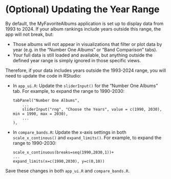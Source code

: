 # (Optional) Updating the Year Range

By default, the MyFavoriteAlbums application is set up to display data from 1993 to 2024. If your album rankings include years outside this range, the app will not break, but:
- Those albums will not appear in visualizations that filter or plot data by year (e.g. in the “Number One Albums” or “Band Comparison” tabs). 
- Your full data is still loaded and available, but anything outside the defined year range is simply ignored in those specific views.

Therefore, if your data includes years outside the 1993-2024 range, you will need to update the code in RStudio:

- In ```app_ui.R```: Update the ```sliderInput()``` for the “Number One Albums” tab. For example, to expand the range to 1990-2030:
    ```
    tabPanel("Number One Albums",
        ...
        sliderInput("rng", "Choose the Years", value = c(1990, 2030), min = 1990, max = 2030),
        ...
    ),
    ```
- In ```compare_bands.R```: Update the x-axis settings in both ```scale_x_continous()``` and ```expand_limits()```. For example, to expand the range to 1990-2030:
    ```
    scale_x_continuous(breaks=seq(1990,2030,1))+
    ...
    expand_limits(x=c(1990,2030), y=c(0,10))
    ```

Save these changes in both ```app_ui.R``` and ```compare_bands.R```.


